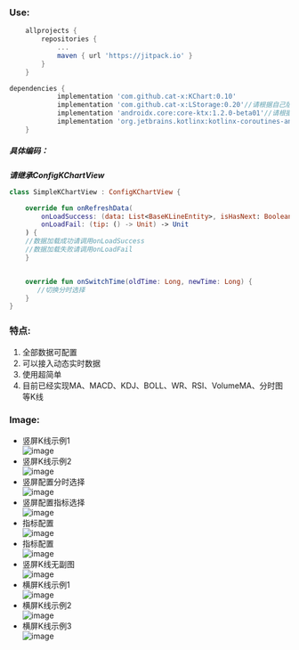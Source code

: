 ### Use:
```groovy
	allprojects {
		repositories {
			...
			maven { url 'https://jitpack.io' }
		}
	}
```

```groovy
dependencies {
	        implementation 'com.github.cat-x:KChart:0.10'
	        implementation 'com.github.cat-x:LStorage:0.20'//请根据自己版本来集成
	        implementation 'androidx.core:core-ktx:1.2.0-beta01'//请根据自己版本来集成
	        implementation 'org.jetbrains.kotlinx:kotlinx-coroutines-android:1.3.2'//请根据自己版本来集成
	}
```
##### 具体编码：
***请继承ConfigKChartView***
```kotlin
class SimpleKChartView : ConfigKChartView {

    override fun onRefreshData(
        onLoadSuccess: (data: List<BaseKLineEntity>, isHasNext: Boolean) -> Unit,
        onLoadFail: (tip: () -> Unit) -> Unit
    ) {
    //数据加载成功请调用onLoadSuccess
    //数据加载失败请调用onLoadFail
    }


    override fun onSwitchTime(oldTime: Long, newTime: Long) {
       //切换分时选择
    }
}
```


### 特点:
1. 全部数据可配置
2. 可以接入动态实时数据
3. 使用超简单
4. 目前已经实现MA、MACD、KDJ、BOLL、WR、RSI、VolumeMA、分时图等K线

### Image:
* 竖屏K线示例1  
![image](./pic/kchart_img_1.png)
* 竖屏K线示例2  
![image](./pic/kchart_img_2.png)
* 竖屏配置分时选择  
![image](./pic/kchart_img_3.png)
* 竖屏配置指标选择  
![image](./pic/kchart_img_4.png)
* 指标配置  
![image](./pic/kchart_img_5.png)
* 指标配置  
![image](./pic/kchart_img_6.png)
* 竖屏K线无副图  
![image](./pic/kchart_img_7.png)
* 横屏K线示例1  
![image](./pic/kchart_img_8.png)
* 横屏K线示例2  
![image](./pic/kchart_img_9.png)
* 横屏K线示例3  
![image](./pic/kchart_img_10.png)


